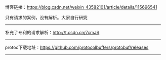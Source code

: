 博客链接：https://blog.csdn.net/weixin_43582101/article/details/115696541

只有请求的案例，没有解析。大家自行研究

---

补充了专利的请求解析：http://t.csdn.cn/7cmJS

---

protoc下载地址：https://github.com/protocolbuffers/protobuf/releases

---




